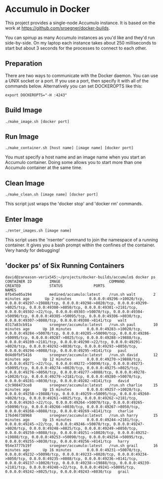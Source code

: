 # Accumulo in Docker

This project provides a single-node Accumulo instance. It is based on the work at https://github.com/sroegner/docker-builds.

You can spinup as many Accumulo instances as you'd like and they'd run side-by-side. On my laptop each instance takes about 250 milliseconds to start but about 3 seconds for the processes to connect to each other.

## Preparation

There are two ways to communicate with the Docker daemon. You can use a UNIX socket or a port. If you use a port, then specify it with all of the commands below. Alternatively you can set DOCKEROPTS like this:

```
export DOCKEROPTS="-H :4243"
```

## Build Image

```
./make_image.sh [docker port]
```

## Run Image

```
./make_container.sh [host name] [image name] [docker port]
```

You must specify a host name and an image name when you start an Accumulo container. Doing some allows you to start more than one Accumulo container at the same time.

## Clean Image

```
./make_clean.sh [image name] [docker port]
```

This script just wraps the 'docker stop' and 'docker rm' commands. 

## Enter Image

```
./enter_images.sh [image name]
```

This script uses the 'nsenter' command to join the namespace of a running container. It gives you a bash prompt within the confines of the container. Very handy for debugging!

## 'docker ps' of Six Running Containers

```
david@zareason-verix545:~/projects/docker-builds/accumulo$ docker ps
CONTAINER ID        IMAGE                      COMMAND             CREATED             STATUS              PORTS                                                                                                                                                                                                                                                                                                                                    NAMES
8fb45e05a194        medined/accumulo:latest    /run.sh walt        2 minutes ago       Up 2 minutes        0.0.0.0:49296->10020/tcp, 0.0.0.0:49297->19888/tcp, 0.0.0.0:49298->8020/tcp, 0.0.0.0:49299->8025/tcp, 0.0.0.0:49300->8050/tcp, 0.0.0.0:49301->2181/tcp, 0.0.0.0:49302->22/tcp, 0.0.0.0:49303->50070/tcp, 0.0.0.0:49304->50090/tcp, 0.0.0.0:49305->50095/tcp, 0.0.0.0:49306->8030/tcp, 0.0.0.0:49307->8088/tcp, 0.0.0.0:49308->8141/tcp   walt                
d317a83cb91a        sroegner/accumulo:latest   /run.sh paul        10 minutes ago      Up 10 minutes       0.0.0.0:49283->10020/tcp, 0.0.0.0:49284->50070/tcp, 0.0.0.0:49285->50090/tcp, 0.0.0.0:49286->50095/tcp, 0.0.0.0:49287->8025/tcp, 0.0.0.0:49288->19888/tcp, 0.0.0.0:49289->2181/tcp, 0.0.0.0:49290->22/tcp, 0.0.0.0:49291->8020/tcp, 0.0.0.0:49292->8030/tcp, 0.0.0.0:49293->8050/tcp, 0.0.0.0:49294->8088/tcp, 0.0.0.0:49295->8141/tcp   paul                
0d4d0fbf5416        sroegner/accumulo:latest   /run.sh david       12 minutes ago      Up 12 minutes       0.0.0.0:49270->19888/tcp, 0.0.0.0:49271->22/tcp, 0.0.0.0:49272->50090/tcp, 0.0.0.0:49273->50095/tcp, 0.0.0.0:49274->8020/tcp, 0.0.0.0:49275->8025/tcp, 0.0.0.0:49276->8050/tcp, 0.0.0.0:49277->8088/tcp, 0.0.0.0:49278->10020/tcp, 0.0.0.0:49279->2181/tcp, 0.0.0.0:49280->50070/tcp, 0.0.0.0:49281->8030/tcp, 0.0.0.0:49282->8141/tcp   david               
c3c908473ce8        sroegner/accumulo:latest   /run.sh charlie     15 minutes ago      Up 15 minutes       0.0.0.0:49257->10020/tcp, 0.0.0.0:49258->19888/tcp, 0.0.0.0:49259->50095/tcp, 0.0.0.0:49260->8020/tcp, 0.0.0.0:49261->8025/tcp, 0.0.0.0:49262->2181/tcp, 0.0.0.0:49263->22/tcp, 0.0.0.0:49264->50070/tcp, 0.0.0.0:49265->50090/tcp, 0.0.0.0:49266->8030/tcp, 0.0.0.0:49267->8050/tcp, 0.0.0.0:49268->8088/tcp, 0.0.0.0:49269->8141/tcp   charlie             
176d46738968        sroegner/accumulo:latest   /run.sh harry       15 minutes ago      Up 15 minutes       0.0.0.0:49244->2181/tcp, 0.0.0.0:49245->22/tcp, 0.0.0.0:49246->50070/tcp, 0.0.0.0:49247->8020/tcp, 0.0.0.0:49248->8025/tcp, 0.0.0.0:49249->8050/tcp, 0.0.0.0:49250->8088/tcp, 0.0.0.0:49251->10020/tcp, 0.0.0.0:49252->19888/tcp, 0.0.0.0:49253->50090/tcp, 0.0.0.0:49254->50095/tcp, 0.0.0.0:49255->8030/tcp, 0.0.0.0:49256->8141/tcp   harry               
954e3777b19f        sroegner/accumulo:latest   /run.sh grail       16 minutes ago      Up 16 minutes       0.0.0.0:49231->50070/tcp, 0.0.0.0:49232->50090/tcp, 0.0.0.0:49233->8020/tcp, 0.0.0.0:49234->8050/tcp, 0.0.0.0:49235->8088/tcp, 0.0.0.0:49236->8141/tcp, 0.0.0.0:49237->10020/tcp, 0.0.0.0:49238->19888/tcp, 0.0.0.0:49239->2181/tcp, 0.0.0.0:49240->22/tcp, 0.0.0.0:49241->50095/tcp, 0.0.0.0:49242->8025/tcp, 0.0.0.0:49243->8030/tcp   grail               
```

